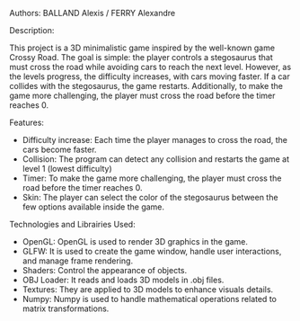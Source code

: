 Authors: BALLAND Alexis / FERRY Alexandre

Description: 

This project is a 3D minimalistic game inspired by the well-known game Crossy Road. The goal is simple: the player controls a stegosaurus that must cross the road while avoiding cars to reach the next level. However, as the levels progress, the difficulty increases, with cars moving faster. If a car collides with the stegosaurus, the game restarts. Additionally, to make the game more challenging, the player must cross the road before the timer reaches 0.

Features:

- Difficulty increase: Each time the player manages to cross the road, the cars become faster.
- Collision: The program can detect any collision and restarts the game at level 1 (lowest difficulty)
- Timer: To make the game more challenging, the player must cross the road before the timer reaches 0.
- Skin: The player can select the color of the stegosaurus between the few options available inside the game. 


Technologies and Librairies Used:

- OpenGL: OpenGL is used to render 3D graphics in the game.
- GLFW: It is used to create the game window, handle user interactions\, and manage frame rendering.
- Shaders: Control the appearance of objects. 
- OBJ Loader: It reads and loads 3D models in .obj files.
- Textures: They are applied to 3D models to enhance visuals details.
- Numpy: Numpy is used to handle mathematical operations related to matrix transformations.

 